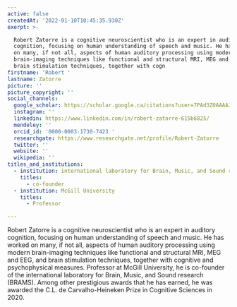 ```yaml
---
active: false
createdAt: '2022-01-10T10:45:35.930Z'
exerpt: >-

  Robert Zatorre is a cognitive neuroscientist who is an expert in auditory
  cognition, focusing on human understanding of speech and music. He has worked
  on many, if not all, aspects of human auditory processing using modern
  brain-imaging techniques like functional and structural MRI, MEG and EEG, and
  brain stimulation techniques, together with cogn
firstname: 'Robert '
lastname: Zatorre
picture: ''
picture_copyright: ''
social_channels:
  google_scholar: https://scholar.google.ca/citations?user=7PAd3Z0AAAAJ&hl=en
  instagram: ''
  linkedin: https://www.linkedin.com/in/robert-zatorre-615b6825/
  mendeley: ''
  orcid_id: '0000-0003-1730-7423 '
  researchgate: https://www.researchgate.net/profile/Robert-Zatorre
  twitter: ''
  website: ''
  wikipedia: ''
titles_and_institutions:
  - institution: international laboratory for Brain, Music, and Sound research (BRAMS)
    titles:
      - co-founder
  - institution: McGill University
    titles:
      - Professor

---
```


Robert Zatorre is a cognitive neuroscientist who is an expert in auditory cognition, focusing on human understanding of speech and music. He has worked on many, if not all, aspects of human auditory processing using modern brain-imaging techniques like functional and structural MRI, MEG and EEG, and brain stimulation techniques, together with cognitive and psychophysical measures. Professor at McGill University, he is co-founder of the international laboratory for Brain, Music, and Sound research (BRAMS). Among other prestigious awards that he has earned, he was awarded the C.L. de Carvalho-Heineken Prize in Cognitive Sciences in 2020.
